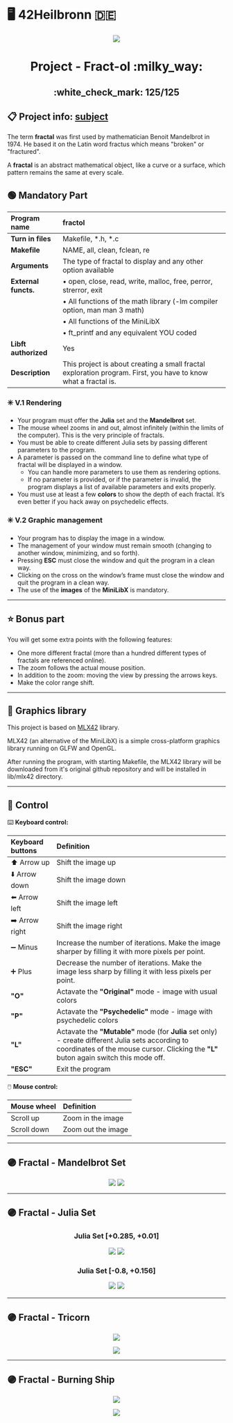 # :desktop_computer: 42Heilbronn :de:

<p align="center">
  <img src="https://github.com/Tilek12/42-project-badges/blob/main/badges/fract-olm.png">
</p>

<h1 align="center">
  Project - Fract-ol :milky_way:
  <h2 align="center">
    :white_check_mark: 125/125
  </h2>
</h1>


## :clipboard: Project info: [subject](https://github.com/Tilek12/42HN-fract-ol/blob/master/.git_docs_fract-ol/en.subject_fract-ol.pdf)

The term **fractal** was first used by mathematician Benoit Mandelbrot in 1974. He based it on the Latin word fractus which means "broken" or "fractured".

A **fractal** is an abstract mathematical object, like a curve or a surface, which pattern remains the same at every scale.


## :green_circle: Mandatory Part

**Program name**     | fractol
:---                 |:---
**Turn in files**    | Makefile, *.h, *.c
**Makefile**         | NAME, all, clean, fclean, re
**Arguments**        | The type of fractal to display and any other option available
**External functs.** | • open, close, read, write, malloc, free, perror, strerror, exit
|                    | • All functions of the math library (-lm compiler option, man man 3 math)
|                    | • All functions of the MiniLibX
|                    | • ft_printf and any equivalent YOU coded
**Libft authorized** | Yes
**Description**      | This project is about creating a small fractal exploration program. First, you have to know what a fractal is.

### :eight_spoked_asterisk: V.1 Rendering
- Your program must offer the **Julia** set and the **Mandelbrot** set.
- The mouse wheel zooms in and out, almost infinitely (within the limits of the computer). This is the very principle of fractals.
- You must be able to create different Julia sets by passing different parameters to the program.
- A parameter is passed on the command line to define what type of fractal will be displayed in a window.
  - You can handle more parameters to use them as rendering options.
  - If no parameter is provided, or if the parameter is invalid, the program displays a list of available parameters and exits properly.
- You must use at least a few **colors** to show the depth of each fractal. It’s even better if you hack away on psychedelic effects.

### :eight_spoked_asterisk: V.2 Graphic management
- Your program has to display the image in a window.
- The management of your window must remain smooth (changing to another window, minimizing, and so forth).
- Pressing **ESC** must close the window and quit the program in a clean way.
- Clicking on the cross on the window’s frame must close the window and quit the program in a clean way.
- The use of the **images** of the **MiniLibX** is mandatory.

---

## :star: Bonus part

You will get some extra points with the following features:
- One more different fractal (more than a hundred different types of fractals are referenced online).
- The zoom follows the actual mouse position.
- In addition to the zoom: moving the view by pressing the arrows keys.
- Make the color range shift.

---

## :large_blue_circle: Graphics library

This project is based on [MLX42](https://github.com/codam-coding-college/MLX42) library.

MLX42 (an alternative of the MiniLibX) is a simple cross-platform graphics library running on GLFW and OpenGL.

After running the program, with starting Makefile, the MLX42 library will be downloaded from it's original github repository and will be installed in lib/mlx42 directory.

---

## :red_circle: Control

:keyboard: **Keyboard control:**

Keyboard buttons          | Definition
:---                      |:---
:arrow_up: Arrow up       | Shift the image up
:arrow_down: Arrow down   | Shift the image down
:arrow_left: Arrow left   | Shift the image left
:arrow_right: Arrow right | Shift the image right
:heavy_minus_sign: Minus  | Increase the number of iterations. Make the image sharper by filling it with more pixels per point.
:heavy_plus_sign: Plus    | Decrease the number of iterations.  Make the image less sharp by filling it with less pixels per point.
**"O"**                   | Actavate the **"Original"** mode - image with usual colors
**"P"**                   | Actavate the **"Psychedelic"** mode - image with psychedelic colors
**"L"**                   | Actavate the **"Mutable"** mode (for **Julia** set only) - create different Julia sets according to coordinates of the mouse cursor. Clicking the **"L"** buton again switch this mode off.
**"ESC"**                 | Exit the program

:computer_mouse: **Mouse control:**

Mouse wheel | Definition
:---        |:---
Scroll up   | Zoom in the image
Scroll down | Zoom out the image

---

## :purple_circle: Fractal - Mandelbrot Set

<p align="center">
  <img src="https://github.com/Tilek12/42HN-fract-ol/blob/master/.git_docs_fract-ol/Mandelbrot_o.png">
  <img src="https://github.com/Tilek12/42HN-fract-ol/blob/master/.git_docs_fract-ol/Mandelbrot_p.png">
</p>

---

## :purple_circle: Fractal - Julia Set
  
<h3 align="center">
  Julia Set [+0.285, +0.01]
  <p align="center">
    <img src="https://github.com/Tilek12/42HN-fract-ol/blob/master/.git_docs_fract-ol/Julia_set_1_o.png">
    <img src="https://github.com/Tilek12/42HN-fract-ol/blob/master/.git_docs_fract-ol/Julia_set_1_p.png">
  </p>
</h3>
<h3 align="center">
  Julia Set [-0.8, +0.156]
  <p align="center">
    <img src="https://github.com/Tilek12/42HN-fract-ol/blob/master/.git_docs_fract-ol/Julia_set_2_o.png">
    <img src="https://github.com/Tilek12/42HN-fract-ol/blob/master/.git_docs_fract-ol/Julia_set_2_p.png">
  </p>
</h3>

---

## :purple_circle: Fractal - Tricorn

<p align="center">
  <img src="https://github.com/Tilek12/42HN-fract-ol/blob/master/.git_docs_fract-ol/Tricorn_o.png">
</p>
<p align="center">
  <img src="https://github.com/Tilek12/42HN-fract-ol/blob/master/.git_docs_fract-ol/Tricorn_p.png">
</p>

---

## :purple_circle: Fractal - Burning Ship

<p align="center">
  <img src="https://github.com/Tilek12/42HN-fract-ol/blob/master/.git_docs_fract-ol/Burning_ship_o.png">
</p>
<p align="center">
  <img src="https://github.com/Tilek12/42HN-fract-ol/blob/master/.git_docs_fract-ol/Burning_ship_p.png">
</p>
